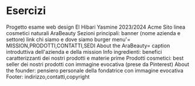 # Esercizi
Progetto esame web design
El Hibari Yasmine 2023/2024 Acme 
Sito linea cosmetici naturali AraBeauty 
Sezioni principali:
banner (nome azienda e settore)
link chi siamo e dove siamo 
burger menu'= MISSION,PRODOTTI,CONTATTI,SEDI
About the AraBeauty= caption introduttiva dell'azienda e della mission
Info ingredienti: benefici caratterizzanti dei nostri prodotti e materie prime
Prodotti cosmetici: best seller dei nostri prodotti con immagine evocativa (prese da Pinterest)
About the founder: pensiero personale della fondatrice con immagine evocativa
Footer: indirizzo,contatti,copyright
